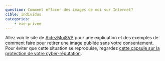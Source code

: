 ```yaml
---
question: Comment effacer des images de moi sur Internet?
cible: individus
categories: 
    - vie-privee
---
```

Allez voir le site de [AidezMoiSVP](https://needhelpnow.ca/app/fr/resources_removing_pictures)
pour une explication et des exemples de comment faire pour retirer une image publiée sans votre consentement.
Pour éviter que cette situation se reproduise, regardez [cette capsule sur la protection de votre cyber-réputation](https://www.pensezcybersecurite.gc.ca/cnt/rsrcs/vds/rpttns-fr.aspx).